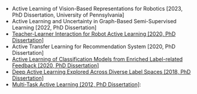 - Active Learning of Vision-Based Representations for Robotics [2023, PhD Dissertation, University of Pennsylvania]
- Active Learning and Uncertainty in Graph-Based Semi-Supervised Learning [2022, PhD Dissertation]
- [Teacher-Learner Interaction for Robot Active Learning [2020, PhD Dissertation]](https://aaltodoc.aalto.fi/bitstream/handle/123456789/46843/isbn9789526400556.pdf?sequence=1&isAllowed=y)
- Active Transfer Learning for Recommendation System [2020, PhD Dissertation]
- [Active Learning of Classification Models from Enriched Label-related Feedback [2020, PhD Dissertation]](http://d-scholarship.pitt.edu/39554/7/Xue%20Final%20ETD.pdf)
- [Deep Active Learning Explored Across Diverse Label Spaces [2018, PhD Dissertation]](https://repository.asu.edu/attachments/201065/content/Ranganathan_asu_0010E_17759.pdf)
- [Multi-Task Active Learning [2012, PhD Dissertation]](https://www.lti.cs.cmu.edu/sites/default/files/research/thesis/2012/abhay_harpale_multi-task_active_learning.pdf):
